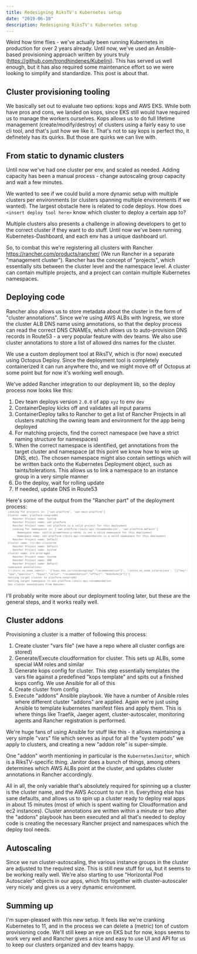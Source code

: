 ```yaml
---
title: Redesigning RiksTV's Kubernetes setup
date: "2019-06-10"
description: Redesigning RiksTV's Kubernetes setup
---
```


Weird how time flies - we've actually been running Kubernetes in production for over 2 years already. Until now, we've used an Ansible-based provisioning approach written by yours truly (<https://github.com/trondhindenes/Kubelini>). This has served us well enough, but it has also required some maintenance effort so we were looking to simplify and standardize. This post is about that.

## Cluster provisioning tooling
We basically set out to evaluate two options: kops and AWS EKS. While both have pros and cons, we landed on kops, since EKS still would have required us to manage the workers ourselves. Kops allows us to do full lifetime management (create/modify/destroy) of clusters using a fairly easy to use cli tool, and that's just how we like it. 
That's not to say kops is perfect tho, it definetely has its quirks. But those are quirks we can live with.

## From static to dynamic clusters
Until now we've had one cluster per env, and scaled as needed. Adding capacity has been a manual process - change autoscaling group capacity and wait a few minutes.

We wanted to see if we could build a more dynamic setup with multiple clusters per environments (or clusters spanning multiple environments if we wanted). The largest obstacle here is related to code deploys. How does `<insert deploy tool here>` know which cluster to deploy a certain app to?

Multiple clusters also presents a challenge in allowing developers to get to the correct cluster if they want to do stuff. Until now we've been running Kubernetes-Dashboard, and each env has a unique dashboard url.

So, to combat this we're registering all clusters with Rancher <https://rancher.com/products/rancher/> (We run Rancher in a separate "management cluster"). Rancher has the concept of "projects", which essentially sits between the cluster level and the namespace level. A cluster can contain multiple projects, and a project can contain multiple Kubernetes namespaces.

## Deploying code
Rancher also allows us to store metadata about the cluster in the form of "cluster annotations". Since we're using AWS ALBs with Ingress, we store the cluster ALB DNS name using annotations, so that the deploy process can read the correct DNS CNAMEs, which allows us to auto-provision DNS records in Route53 - a very popular feature with dev teams. We also use cluster annotations to store a list of allowed dns names for the cluster.

We use a custom deployment tool at RiksTV, which is (for now) executed using Octopus Deploy. Since the deployment tool is completely containerized it can run anywhere tho, and we might move off of Octopus at some point but for now it's working well enough.

We've added Rancher integration to our deployment lib, so the deploy process now looks like this:
1. Dev team deploys version `2.0.0` of app `xyz` to env `dev`
2. ContainerDeploy kicks off and validates all input params
3. ContainerDeploy talks to Rancher to get a list of Rancher Projects in all clusters matching the owning team and environment for the app being deployed
4. For matching projects, find the correct namespace (we have a strict naming structure for namespaces)
5. When the correct namespace is identified, get annotations from the target cluster and namespace (at this point we know how to wire up DNS, etc). The chosen namespace might also contain settings which will be written back onto the Kubernetes Deployment object, such as taints/tolerations. This allows us to link a namespace to an instance group in a very simple manner
6. Do the deploy, wait for rolling update
7. If needed, update DNS in Route53

Here's some of the output from the "Rancher part" of the deployment process:
![](deploy-log-output.png)

I'll probably write more about our deployment tooling later, but these are the general steps, and it works really well.

## Cluster addons
Provisioning a cluster is a matter of following this process:
1. Create cluster "vars file" (we have a repo where all cluster configs are stored)
2. Generate/Execute cloudformation for cluster. This sets up ALBs, some special IAM roles and similar
3. Generate kops config for cluster. This step essentially templates the vars file against a predefined "kops template" and spits out a finished kops config. We use Ansible for all of this
4. Create cluster from config
5. Execute "addons" Ansible playbook. We have a number of Ansible roles where different cluster "addons" are applied. Again we're just using Ansible to template kubernetes manifest files and apply them. This is where things like Traefik, Jaeger agent, cluster-autoscaler, monitoring agents and Rancher registration is performed.

We're huge fans of using Ansible for stuff like this - it allows maintaining a very simple "vars" file which serves as input for all the "system pods" we apply to clusters, and creating a new "addon role" is super-simple.

One "addon" worth mentioning in particular is the `KubernetesJanitor`, which is a RiksTV-specific thing. Janitor does a bunch of things, among others determines which AWS ALBs point at the cluster, and updates cluster annotations in Rancher accordingly. 

All in all, the only variable that's absolutely required for spinning up a cluster is the cluster name, and the AWS Account to run it in. Everything else has sane defaults, and allows us to spin up a cluster ready to deploy real apps in about 15 minutes (most of which is spent waiting for Cloudformation and ec2 instances). Cluster annotations are written within a minute or two after the "addons" playbook has been executed and all that's needed to deploy code is creating the necessary Rancher project and namespaces which the deploy tool needs.

## Autoscaling
Since we run cluster-autoscaling, the various instance groups in the cluster are adjusted to the required size. This is still new stuff for us, but it seems to be working really well. We're also starting to use "Horizontal Pod Autoscaler" objects in our apps, which fits together with cluster-autoscaler very nicely and gives us a very dynamic environment.

## Summing up
I'm super-pleased with this new setup. It feels like we're cranking Kubernetes to 11, and in the process we can delete a (metric) ton of custom provisioning code. We'll still keep an eye on EKS but for now, kops seems to work very well and Rancher gives a nice and easy to use UI and API for us to keep our clusters organized and dev teams happy.




